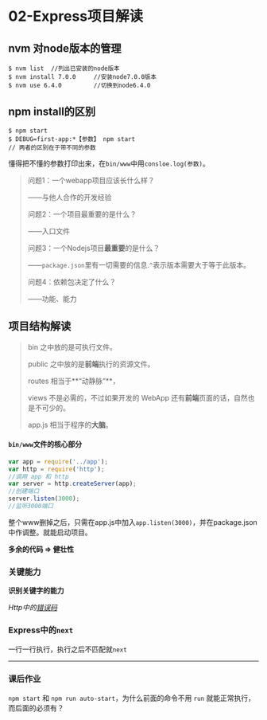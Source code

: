 # 02-Express项目解读

## nvm 对node版本的管理

```
$ nvm list	//列出已安装的node版本
$ nvm install 7.0.0		//安装node7.0.0版本
$ nvm use 6.4.0			//切换到node6.4.0
```

## npm install的区别

```
$ npm start
$ DEBUG=first-app:*【参数】 npm start
// 两者的区别在于带不同的参数
```

懂得把不懂的参数打印出来，在`bin/www`中用`consloe.log(参数)`。

> 问题1：一个webapp项目应该长什么样？
>
> ——与他人合作的开发经验
>
> 问题2：一个项目最重要的是什么？
>
> ——入口文件
>
> 问题3：一个Nodejs项目**最重要**的是什么？
>
> ——`package.json`里有一切需要的信息.`^`表示版本需要大于等于此版本。
>
> 问题4：依赖包决定了什么？
>
> ——功能、能力

## 项目结构解读

> bin 之中放的是可执行文件。
>
> public 之中放的是**前端**执行的资源文件。
>
> routes 相当于**“动静脉”**，
>
> views 不是必需的，不过如果开发的 WebApp 还有**前端**页面的话，自然也是不可少的。
>
> app.js 相当于程序的**大脑**。

#### `bin/www`文件的核心部分

```javascript
var app = require('../app');
var http = require('http');
//调用 app 和 http
var server = http.createServer(app);
//创建端口
server.listen(3000);
//监听3000端口
```

整个www删掉之后，只需在app.js中加入`app.listen(3000)`，并在package.json中作调整。就能启动项目。

**多余的代码 => 健壮性**

### 关键能力

**识别关键字的能力**

*Http中的[错误码](http://xugaoyang.com/post/59f6b663f8ffd52dca8eb9d6)*

### Express中的`next`

一行一行执行，执行之后不匹配就`next`

---

### 课后作业

`npm start` 和 `npm run auto-start`，为什么前面的命令不用 `run` 就能正常执行，而后面的必须有？



